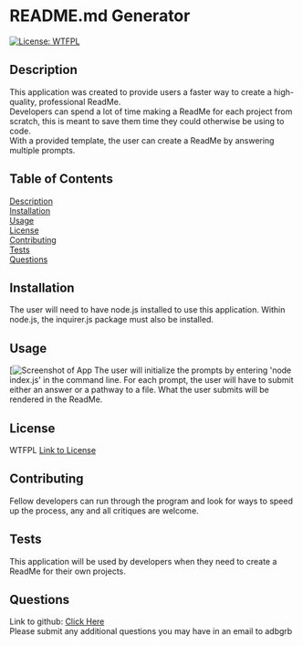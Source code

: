 # README.md Generator
[![License: WTFPL](https://img.shields.io/badge/License-WTFPL-brightgreen.svg)](http://www.wtfpl.net/about/)

## Description  
This application was created to provide users a faster way to create a high-quality, professional ReadMe.  
Developers can spend a lot of time making a ReadMe for each project from scratch, this is meant to save them time they could otherwise be using to code.  
With a provided template, the user can create a ReadMe by answering multiple prompts.  


## Table of Contents  
[Description](#description)   
[Installation](#installation)  
[Usage](#usage)  
[License](#license)  
[Contributing](#contributing)  
[Tests](#tests)  
[Questions](#questions)  

## Installation  
The user will need to have node.js installed to use this application. Within node.js, the inquirer.js package must also be installed.

## Usage  
[![Screenshot of App](colinmchale)
The user will initialize the prompts by entering 'node index.js' in the command line. For each prompt, the user will have to submit either an answer or a pathway to a file. What the user submits will be rendered in the ReadMe.

## License 
WTFPL
[Link to License](http://www.wtfpl.net/)

## Contributing  
Fellow developers can run through the program and look for ways to speed up the process, any and all critiques are welcome.

## Tests  
This application will be used by developers when they need to create a ReadMe for their own projects.

## Questions
Link to github: [Click Here](https://github.com/dfbad)  
Please submit any additional questions you may have in an email to adbgrb

